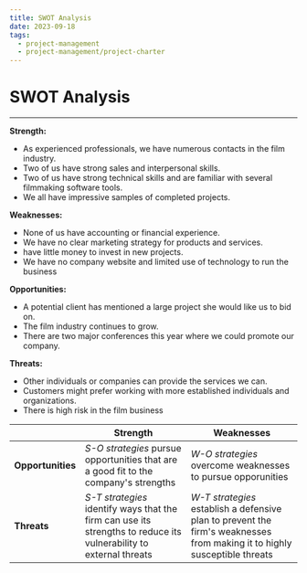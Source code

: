 ```yaml
---
title: SWOT Analysis
date: 2023-09-18
tags:
  - project-management
  - project-management/project-charter
---
```


# SWOT Analysis

---

**Strength:**
- As experienced professionals, we have numerous contacts in the film industry.
- Two of us have strong sales and interpersonal skills.
- Two of us have strong technical skills and are familiar with several filmmaking software tools.
- We all have impressive samples of completed projects.

**Weaknesses:**
- None of us have accounting or financial experience.
- We have no clear marketing strategy for products and services.
- have little money to invest in new projects.
- We have no company website and limited use of technology to run the business

**Opportunities:**
- A potential client has mentioned a large project she would like us to bid on.
- The film industry continues to grow.
- There are two major conferences this year where we could promote our company.

**Threats:**
- Other individuals or companies can provide the services we can.
- Customers might prefer working with more established individuals and organizations.
- There is high risk in the film business


|                   | **Strength**                                                                                                       | **Weaknesses**                                                                                                            |
| ----------------- | ------------------------------------------------------------------------------------------------------------------ | ------------------------------------------------------------------------------------------------------------------------- |
| **Opportunities** | _S-O strategies_ pursue opportunities that are a good  fit to the company's strengths                              | _W-O strategies_ overcome weaknesses to pursue opporunities                                                               |
| **Threats**       | _S-T strategies_ identify ways that the firm can use its strengths to reduce its vulnerability to external threats | _W-T strategies_ establish a defensive plan to prevent the firm's weaknesses from making it to highly susceptible threats | 


